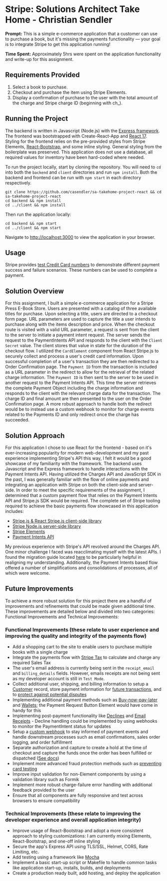 # Stripe: Solutions Architect Take Home - Christian Sendler

**Prompt:** This is a simple e-commerce application that a customer can use to purchase a book, but it's missing the payments functionality — your goal is to integrate Stripe to get this application running!

**Time Spent:** Approximately 5hrs were spent on the application functionality and write-up for this assignment.

## Requirements Provided

1. Select a book to purchase.
2. Checkout and purchase the item using Stripe Elements.
3. Display a confirmation of purchase to the user with the total amount of the charge and Stripe charge ID (beginning with ch\_).

## Running the Project

The backend is written in Javascript (Node.js) with the [Express framework](https://expressjs.com/). The frontend was bootstrapped with Create-React-App and [React 17](https://reactjs.org/docs/getting-started.html). Styling for the frontend relies on the pre-provided styles from Stripe Elements, [React-Bootstrap](https://react-bootstrap.github.io/), and some inline styling. General styling from the boilerplate was preserved. This application does not use a database, all required values for inventory have been hard-coded where needed.

To run the project locally, start by cloning the repository. You will need to `cd` into both the `backend` and `client` directories and run `npm install`. Both the backend and frontend can be run with `npm start` in each directory respectively.

```
git clone https://github.com/casendler/sa-takehome-project-react && cd sa-takehome-project-react
cd backend && npm install
cd ../client && npm install
```

Then run the application locally:

```
cd backend && npm start
cd ../client && npm start
```

Navigate to [http://localhost:3000](http://localhost:3000) to view the application in your browser.

## Usage

Stripe provides [test Credit Card numbers](https://stripe.com/docs/payments/accept-a-payment#web-test-integration) to demonstrate different payment success and failure scenarios. These numbers can be used to complete a payment.

## Solution Overview

For this assignment, I built a simple e-commerce application for a Stripe Press E-Book Store. Users are presented with a catalog of three available titles for purchase. Upon selecting a title, users are directed to a checkout form page. URL parameters are used to capture the title a user intends to purchase along with the items description and price. When the checkout route is visited with a valid URL parameter, a request is sent from the client to the server to initiate a payment intent request. The server sends the request to the PaymentIntents API and responds to the client with the `Client Secret` value. The client stores that value in state for the duration of the checkout flow. I utilized the `CardElement` component from React Stripe.js to securely collect and process a user's credit card information. Upon successful completion of a user's transaction they are then redirected to a Order Confirmation page. The `Payment ID` from the transaction is included as a URL parameter in the redirect to allow for the retrieval of the related charge information. The `Payment ID` is then sent to the server to be used in another request to the Payment Intents API. This time the server retrieves the complete Payment Object including the charge information and responds to the client with the relevant charge data for the transaction. The charge ID and final amount are then presented to the user on the Order Confirmation page. A more robust approach to handle both the redirect would be to instead use a custom webhook to monitor for charge events related to the Payments ID and only redirect once the charge has succeeded.

## Solution Approach

For this application I chose to use React for the frontend - based on it's ever-increasing popularity for modern web-development and my past experience implementing Stripe's API this way, I felt it would be a good showcase of my familiarity with the framework. The backend uses Javascript and the Express framework to handle interactions with the Payment Intents API. Having utilized the Charges API and JavaScript SDK in the past, I was generally familiar with the flow of online payments and integrating an application with Stripe on both the client-side and server-side. In order to meet the specific requirements of the assignment, I determined that a custom payment flow that relies on the Payment Intents API and Stripe.js SDK would be required. The complete set of Stripe tooling required to achieve the basic payments flow showcased in this application includes:

- [Stripe.js & React Stripe.js client-side library](https://stripe.com/docs/js)
- [Stripe Node.js server-side library](https://www.npmjs.com/package/stripe)
- [Stripe Elements](https://stripe.com/docs/stripe-js#elements)
- [Payment Intents API](https://stripe.com/docs/api/payment_intents)

My previous experience with Stripe's API revolved around the Charges API. One minor challenge I faced was reacclimating myself with the latest APIs. I found the migration guide located [here](https://stripe.com/docs/payments/payment-intents/migration) to be particularly helpful in realigning my understanding. Additionally, the Payment Intents based flow offered a number of simplifications and consolidations of processes, all of which were welcome.

## Future Improvements

To achieve a more robust solution for this project there are a handful of improvements and refinements that could be made given additional time. These improvements are detailed below and divided into two categories: Functional Improvements and Technical Improvements:

### Functional Improvements (these relate to user experience and improving the quality and integrity of the payments flow)

- Add a shopping cart to the site to enable users to purchase multiple books with a single charge
- Integrate the payments flow with [Stripe Tax](https://stripe.com/docs/tax) to calculate and charge any required Sales Tax
- The user's email address is currently being sent in the `receipt_email` and `billing_details` fields. However, emails receipts are not being sent as my developer account is still in `Test Mode`.
- Collect additional user, shipping, and billing information to setup a [Customer](https://stripe.com/docs/payments/save-during-payment?platform=web#web-create-a-customer) record, store payment information for [future transactions](https://stripe.com/docs/payments/save-during-payment?platform=web#web-create-payment-intent-off-session), and to [protect against potential disputes](https://stripe.com/docs/disputes/prevention#collect-information)
- Implementing additional payment methods such as [Buy-now-pay-later](https://stripe.com/docs/payments/buy-now-pay-later) and [Wallets](https://stripe.com/docs/payments/wallets); the Payment Request Button Element would have come in handy for this
- Implementing post-payment functionality like [Declines](https://stripe.com/docs/declines) and [Email Receipts](https://stripe.com/docs/receipts) - Decline handling could be implemented by using webhooks to monitor the PaymentIntent status for updates
- Setup a [custom webhook](https://stripe.com/docs/payments/handling-payment-events#build-your-own-webhook) to stay informed of payment events and handle downstream processes such as email confirmations, sales order logging, and order fulfillment
- Separate authorization and capture to create a hold at the time of checkout and capture the funds once the order has been fulfilled or dispatched ([See docs](https://stripe.com/docs/payments/capture-later))
- Implement more advanced fraud protection methods such as [preventing card testing](https://stripe.com/docs/card-testing#mitigations)
- Improve input validation for non-Element components by using a validation library such as Formik
- Implement more robust charge-failure error handling with additional feedback provided to the user
- Ensure that all components are fully responsive and test across browsers to ensure compatibility

### Technical Improvements (these relate to improving the developer experience and overall application integrity)

- Improve usage of React-Bootstrap and adopt a more consistent approach to styling customizations: I am currently mixing Elements, React-Bootstrap, and one-off inline styling
- Secure the app's Express API using TLS/SSL, Helmet, CORS, Rate Limiting, etc.
- Add testing using a framework like [Mocha](https://mochajs.org/)
- Implement a basic start-up script or Makefile to handle common tasks like application start-up, installs, builds, and deployments
- Create a production ready built, add hosting, and deploy the application
